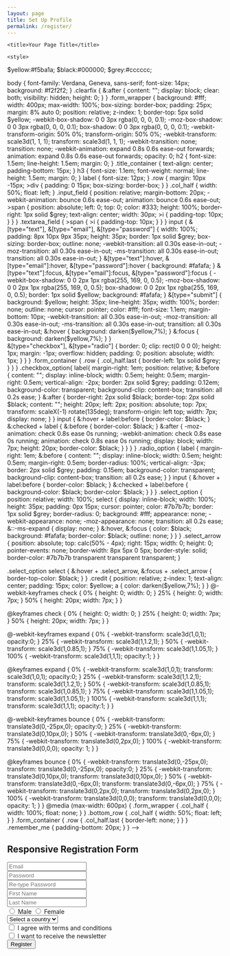 ```yaml
---
layout: page
title: Set Up Profile
permalink: /register/
---
```


<!DOCTYPE html>
<html lang="en">

<head>
    <meta charset="UTF-8">
    <meta name="viewport" content="width=device-width, initial-scale=1.0">
    <meta name="description" content="Your website description here">
    <meta name="keywords" content="your, keywords, here">
    <meta name="author" content="Your Name">

    <title>Your Page Title</title>

    <style>
  $yellow:#f5ba1a;
$black:#000000;
$grey:#cccccc;

body {
	font-family: Verdana, Geneva, sans-serif;
	font-size: 14px;
	background: #f2f2f2;
}
.clearfix {
	&:after {
		content: "";
		display: block;
		clear: both;
		visibility: hidden;
		height: 0;
	}
}
.form_wrapper {
	background: #fff;
	width: 400px;
	max-width: 100%;
	box-sizing: border-box;
	padding: 25px;
	margin: 8% auto 0;
	position: relative;
	z-index: 1;
	border-top: 5px solid $yellow;
	-webkit-box-shadow: 0 0 3px rgba(0, 0, 0, 0.1);
	-moz-box-shadow: 0 0 3px rgba(0, 0, 0, 0.1);
	box-shadow: 0 0 3px rgba(0, 0, 0, 0.1);
    -webkit-transform-origin: 50% 0%;
    transform-origin: 50% 0%;
    -webkit-transform: scale3d(1, 1, 1);
    transform: scale3d(1, 1, 1);
    -webkit-transition: none;
    transition: none;
    -webkit-animation: expand 0.8s 0.6s ease-out forwards;
    animation: expand 0.8s 0.6s ease-out forwards;
    opacity: 0;
	h2 {
		font-size: 1.5em;
		line-height: 1.5em;
		margin: 0;
	}
	.title_container {
		text-align: center;
		padding-bottom: 15px;
	}
	h3 {
		font-size: 1.1em;
		font-weight: normal;
		line-height: 1.5em;
		margin: 0;
	}
    label {
        font-size: 12px;
    }
	.row {
		margin: 10px -15px;
		>div {
			padding: 0 15px;
			box-sizing: border-box;
		}
	}
	.col_half {
		width: 50%;
		float: left;
	}
	.input_field {
		position: relative;
		margin-bottom: 20px;
        -webkit-animation: bounce 0.6s ease-out;
  	     animation: bounce 0.6s ease-out;
		>span {
			position: absolute;
			left: 0;
			top: 0;
			color: #333;
			height: 100%;
			border-right: 1px solid $grey;
			text-align: center;
			width: 30px;
			>i {
				padding-top: 10px;
			}
		}
	}
	.textarea_field {
		>span {
			>i {
				padding-top: 10px;
			}
		}
	}
	input {
    &[type="text"], &[type="email"], &[type="password"] {
      width: 100%;
      padding: 8px 10px 9px 35px;
      height: 35px;
      border: 1px solid $grey;
      box-sizing: border-box;
      outline: none;
      -webkit-transition: all 0.30s ease-in-out;
      -moz-transition: all 0.30s ease-in-out;
      -ms-transition: all 0.30s ease-in-out;
      transition: all 0.30s ease-in-out;
    }
    &[type="text"]:hover, &[type="email"]:hover, &[type="password"]:hover {
      background: #fafafa;
    }
    &[type="text"]:focus, &[type="email"]:focus, &[type="password"]:focus {
      -webkit-box-shadow: 0 0 2px 1px rgba(255, 169, 0, 0.5);
      -moz-box-shadow: 0 0 2px 1px rgba(255, 169, 0, 0.5);
      box-shadow: 0 0 2px 1px rgba(255, 169, 0, 0.5);
      border: 1px solid $yellow;
      background: #fafafa;
    }
    &[type="submit"] {
		background: $yellow;
		height: 35px;
		line-height: 35px;
		width: 100%;
		border: none;
		outline: none;
		cursor: pointer;
		color: #fff;
		font-size: 1.1em;
		margin-bottom: 10px;
		-webkit-transition: all 0.30s ease-in-out;
		-moz-transition: all 0.30s ease-in-out;
		-ms-transition: all 0.30s ease-in-out;
		transition: all 0.30s ease-in-out;
		&:hover {
			background: darken($yellow,7%);
		}
		&:focus {
			background: darken($yellow,7%);
		}
	}    
    &[type="checkbox"], &[type="radio"] {
      border: 0;
      clip: rect(0 0 0 0);
      height: 1px;
      margin: -1px;
      overflow: hidden;
      padding: 0;
      position: absolute;
      width: 1px;
    }
  }
}
.form_container {
	.row {
		.col_half.last {
			border-left: 1px solid $grey;
		}
	}
}
.checkbox_option{
    label{
        margin-right: 1em;
        position: relative;
        &:before {
          content: "";
          display: inline-block;
          width: 0.5em;
          height: 0.5em;
          margin-right: 0.5em;
          vertical-align: -2px;
          border: 2px solid $grey;
          padding: 0.12em;
          background-color: transparent;
          background-clip: content-box;
          transition: all 0.2s ease;
        }
        &:after {
          border-right: 2px solid $black;
          border-top: 2px solid $black;
          content: "";
          height: 20px;
          left: 2px;
          position: absolute;
          top: 7px;
          transform: scaleX(-1) rotate(135deg);
          transform-origin: left top;
          width: 7px;
          display: none;
        }
    }
    input {
    &:hover + label:before {
      border-color: $black;
    }
    &:checked + label {
      &:before {
        border-color: $black;
      }
      &:after {
        -moz-animation: check 0.8s ease 0s running;
        -webkit-animation: check 0.8s ease 0s running;
        animation: check 0.8s ease 0s running;
        display: block;
        width: 7px;
        height: 20px;
        border-color: $black;
      }
    }
  }
}
.radio_option {
  label {
      margin-right: 1em;
    &:before {
      content: "";
      display: inline-block;
      width: 0.5em;
      height: 0.5em;
      margin-right: 0.5em;
      border-radius: 100%;
      vertical-align: -3px;
      border: 2px solid $grey;
      padding: 0.15em;
      background-color: transparent;
      background-clip: content-box;
      transition: all 0.2s ease;
    }
  }
  input {
    &:hover + label:before {
      border-color: $black;
    }
    &:checked + label:before {
      background-color: $black;
      border-color: $black;
    }
  }
}
.select_option {
  position: relative;
  width: 100%;
  select {
    display: inline-block;
    width: 100%;
    height: 35px;
    padding: 0px 15px;
    cursor: pointer;
    color: #7b7b7b;
    border: 1px solid $grey;
    border-radius: 0;
    background: #fff;
    appearance: none;
    -webkit-appearance: none;
    -moz-appearance: none;
    transition: all 0.2s ease;
    &::-ms-expand {
      display: none;
    }
    &:hover, &:focus {
      color: $black;
      background: #fafafa;
      border-color: $black;
      outline: none;
    }
  }
}
.select_arrow {
  position: absolute;
  top: calc(50% - 4px);
  right: 15px;
  width: 0;
  height: 0;
  pointer-events: none;
  border-width: 8px 5px 0 5px;
  border-style: solid;
  border-color: #7b7b7b transparent transparent transparent;
}

.select_option select {
  &:hover + .select_arrow, &:focus + .select_arrow {
    border-top-color: $black;
  }
}
.credit {
	position: relative;
	z-index: 1;
	text-align: center;
	padding: 15px;
	color: $yellow;
	a {
		color: darken($yellow,7%);
	}
}
@-webkit-keyframes check {
  0% { height: 0; width: 0; }
  25% { height: 0; width: 7px; }
  50% { height: 20px; width: 7px; }
}

@keyframes check {
  0% { height: 0; width: 0; }
  25% { height: 0; width: 7px; }
  50% { height: 20px; width: 7px; }
}

@-webkit-keyframes expand { 
	0% { -webkit-transform: scale3d(1,0,1); opacity:0; }
	25% { -webkit-transform: scale3d(1,1.2,1); }
	50% { -webkit-transform: scale3d(1,0.85,1); }
	75% { -webkit-transform: scale3d(1,1.05,1); }
	100% { -webkit-transform: scale3d(1,1,1);  opacity:1; }
}

@keyframes expand { 
	0% { -webkit-transform: scale3d(1,0,1); transform: scale3d(1,0,1);  opacity:0; }
	25% { -webkit-transform: scale3d(1,1.2,1); transform: scale3d(1,1.2,1); }
	50% { -webkit-transform: scale3d(1,0.85,1); transform: scale3d(1,0.85,1); }
	75% { -webkit-transform: scale3d(1,1.05,1); transform: scale3d(1,1.05,1); }
	100% { -webkit-transform: scale3d(1,1,1); transform: scale3d(1,1,1);  opacity:1; }
}


@-webkit-keyframes bounce { 
	0% { -webkit-transform: translate3d(0,-25px,0); opacity:0; }
	25% { -webkit-transform: translate3d(0,10px,0); }
	50% { -webkit-transform: translate3d(0,-6px,0); }
	75% { -webkit-transform: translate3d(0,2px,0); }
	100% { -webkit-transform: translate3d(0,0,0); opacity: 1; }
}

@keyframes bounce { 
	0% { -webkit-transform: translate3d(0,-25px,0); transform: translate3d(0,-25px,0); opacity:0; }
	25% { -webkit-transform: translate3d(0,10px,0); transform: translate3d(0,10px,0); }
	50% { -webkit-transform: translate3d(0,-6px,0); transform: translate3d(0,-6px,0); }
	75% { -webkit-transform: translate3d(0,2px,0); transform: translate3d(0,2px,0); }
	100% { -webkit-transform: translate3d(0,0,0); transform: translate3d(0,0,0); opacity: 1; }
}
@media (max-width: 600px) {
	.form_wrapper {
		.col_half {
			width: 100%;
			float: none;
		}
	}
	.bottom_row {
		.col_half {
			width: 50%;
			float: left;
		}
	}
	.form_container {
		.row {
			.col_half.last {
				border-left: none;
			}
		}
	}
	.remember_me {
		padding-bottom: 20px;
	}
}
  </style>
    -->
</head>

<body>

<div class="form_wrapper">
  <div class="form_container">
    <div class="title_container">
      <h2>Responsive Registration Form</h2>
    </div>
    <div class="row clearfix">
      <div class="">
        <form>
          <div class="input_field"> <span><i aria-hidden="true" class="fa fa-envelope"></i></span>
            <input type="email" name="email" placeholder="Email" required />
          </div>
          <div class="input_field"> <span><i aria-hidden="true" class="fa fa-lock"></i></span>
            <input type="password" name="password" placeholder="Password" required />
          </div>
          <div class="input_field"> <span><i aria-hidden="true" class="fa fa-lock"></i></span>
            <input type="password" name="password" placeholder="Re-type Password" required />
          </div>
          <div class="row clearfix">
            <div class="col_half">
              <div class="input_field"> <span><i aria-hidden="true" class="fa fa-user"></i></span>
                <input type="text" name="name" placeholder="First Name" />
              </div>
            </div>
            <div class="col_half">
              <div class="input_field"> <span><i aria-hidden="true" class="fa fa-user"></i></span>
                <input type="text" name="name" placeholder="Last Name" required />
              </div>
            </div>
          </div>
            	<div class="input_field radio_option">
              <input type="radio" name="radiogroup1" id="rd1">
              <label for="rd1">Male</label>
              <input type="radio" name="radiogroup1" id="rd2">
              <label for="rd2">Female</label>
              </div>
              <div class="input_field select_option">
                <select>
                  <option>Select a country</option>
                  <option>Option 1</option>
                  <option>Option 2</option>
                </select>
                <div class="select_arrow"></div>
              </div>
            <div class="input_field checkbox_option">
            	<input type="checkbox" id="cb1">
    			<label for="cb1">I agree with terms and conditions</label>
            </div>
            <div class="input_field checkbox_option">
            	<input type="checkbox" id="cb2">
    			<label for="cb2">I want to receive the newsletter</label>
            </div>
          <input class="button" type="submit" value="Register" />
        </form>
      </div>
    </div>
  </div>
</div>

    
    
</body>

</html>


